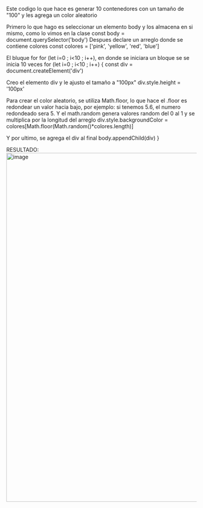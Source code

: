 Este codigo lo que hace es generar 10 contenedores con un tamaño de "100" y les agrega un color aleatorio

Primero lo que hago es seleccionar un elemento body y los almacena en si mismo, como lo vimos en la clase
const body = document.querySelector('body')
Despues declare un arreglo donde se contiene colores
const colores = 
['pink', 'yellow', 'red', 'blue']

El bluque for for (let i=0 ; i<10 ; i++), en donde se iniciara un bloque se se inicia 10 veces
for (let i=0 ; i<10 ; i++) {
    const div = document.createElement('div')

Creo el elemento div y le ajusto el tamaño a "100px"
div.style.height = '100px'

Para crear el color aleatorio, se utiliza Math.floor, lo que hace el .floor es redondear un valor hacia bajo, por ejemplo:
si tenemos 5.6, el numero redondeado sera 5.
Y el math.random genera valores random del 0 al 1 y se multiplica por la longitud del arreglo
 div.style.backgroundColor = colores[Math.floor(Math.random()*colores.length)]

Y por ultimo, se agrega el div al final
    body.appendChild(div)
}

RESULTADO:
<img width="923" alt="image" src="https://github.com/CoralCastillo/Topicos/assets/158122504/f56aab00-4dd3-425d-8a30-dba753a0f558">




